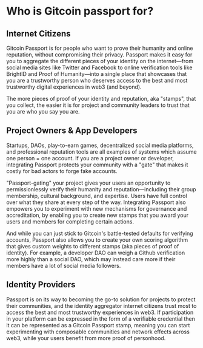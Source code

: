 # Who is Gitcoin passport for?

## Internet Citizens

Gitcoin Passport is for people who want to prove their humanity and online reputation, without compromising their privacy.
Passport makes it easy for you to aggregate the different pieces of your identity on the internet—from social media sites like Twitter and Facebook to online verification tools like BrightID and Proof of Humanity—into a single place that showcases that you are a trustworthy person who deserves access to the best and most trustworthy digital experiences in web3 (and beyond).

The more pieces of proof of your identity and reputation, aka "stamps", that you collect, the easier it is for project and community leaders to trust that you are who you say you are. 

## Project Owners & App Developers

Startups, DAOs, play-to-earn games, decentralized social media platforms, and professional reputation tools are all examples of systems which assume one person = one account. If you are a project owner or developer, integrating Passport protects your community with a "gate" that makes it costly for bad actors to forge fake accounts.

"Passport-gating" your project gives your users an opportunity to permissionlessly verify their humanity and reputation—including their group membership, cultural background, and expertise. Users have full control over what they share at every step of the way.
Integrating Passport also empowers you to experiment with new mechanisms for governance and accreditation, by enabling you to create new stamps that you award your users and members for completing certain actions.

And while you can just stick to Gitcoin's battle-tested defaults for verifying accounts, Passport also allows you to create your own scoring algorithm that gives custom weights to different stamps (aka pieces of proof of identity). For example, a developer DAO can weigh a Github verification more highly than a social DAO, which may instead care more if their members have a lot of social media followers.

## Identity Providers

Passport is on its way to becoming the go-to solution for projects to protect their communities, and the identity aggregator internet citizens trust most to access the best and most trustworthy experiences in web3. If participation in your platform can be expressed in the form of a verifiable credential then it can be represented as a Gitcoin Passport stamp, meaning you can start experimenting with composable communities and network effects across web3, while your users benefit from more proof of personhood.